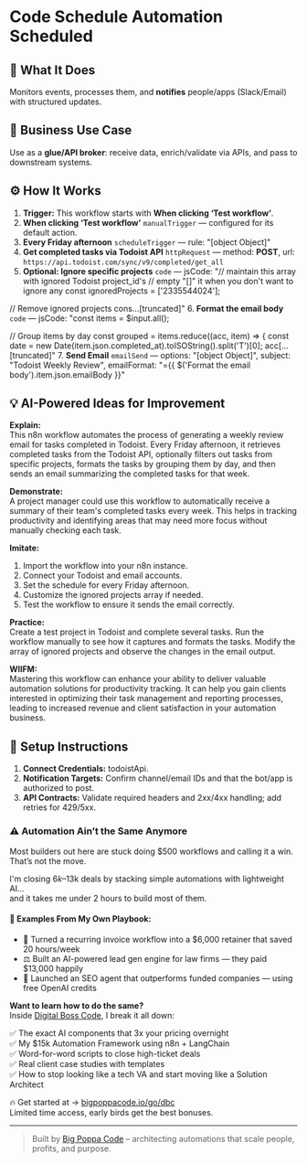 # Code Schedule Automation Scheduled
  ## 🚀 What It Does
  Monitors events, processes them, and **notifies** people/apps (Slack/Email) with structured updates.
  
  ## 💼 Business Use Case
  Use as a **glue/API broker**: receive data, enrich/validate via APIs, and pass to downstream systems.
  
  ## ⚙️ How It Works
  1. **Trigger:** This workflow starts with **When clicking ‘Test workflow’**.
  2. **When clicking ‘Test workflow’** `manualTrigger` — configured for its default action.
3. **Every Friday afternoon** `scheduleTrigger` — rule: "[object Object]"
4. **Get completed tasks via Todoist API** `httpRequest` — method: **POST**, url: `https://api.todoist.com/sync/v9/completed/get_all`
5. **Optional: Ignore specific projects** `code` — jsCode: "// maintain this array with ignored Todoist project_id's
// empty "[]" it when you don't want to ignore any
const ignoredProjects = ['2335544024'];

// Remove ignored projects
cons…[truncated]"
6. **Format the email body** `code` — jsCode: "const items = $input.all();

// Group items by day
const grouped = items.reduce((acc, item) => {
  const date = new Date(item.json.completed_at).toISOString().split('T')[0];
  acc[…[truncated]"
7. **Send Email** `emailSend` — options: "[object Object]", subject: "Todoist Weekly Review", emailFormat: "={{ $('Format the email body').item.json.emailBody }}"
  
  ## 💡 AI-Powered Ideas for Improvement
  **Explain:**  
This n8n workflow automates the process of generating a weekly review email for tasks completed in Todoist. Every Friday afternoon, it retrieves completed tasks from the Todoist API, optionally filters out tasks from specific projects, formats the tasks by grouping them by day, and then sends an email summarizing the completed tasks for that week.

**Demonstrate:**  
A project manager could use this workflow to automatically receive a summary of their team's completed tasks every week. This helps in tracking productivity and identifying areas that may need more focus without manually checking each task.

**Imitate:**  
1. Import the workflow into your n8n instance.  
2. Connect your Todoist and email accounts.  
3. Set the schedule for every Friday afternoon.  
4. Customize the ignored projects array if needed.  
5. Test the workflow to ensure it sends the email correctly.

**Practice:**  
Create a test project in Todoist and complete several tasks. Run the workflow manually to see how it captures and formats the tasks. Modify the array of ignored projects and observe the changes in the email output.

**WIIFM:**  
Mastering this workflow can enhance your ability to deliver valuable automation solutions for productivity tracking. It can help you gain clients interested in optimizing their task management and reporting processes, leading to increased revenue and client satisfaction in your automation business.
  
  ## 🔧 Setup Instructions
  1. **Connect Credentials:** todoistApi.
2. **Notification Targets:** Confirm channel/email IDs and that the bot/app is authorized to post.
3. **API Contracts:** Validate required headers and 2xx/4xx handling; add retries for 429/5xx.
  
### ⚠️ Automation Ain’t the Same Anymore

Most builders out here are stuck doing $500 workflows and calling it a win.  
That’s not the move.  

I'm closing $6k–$13k deals by stacking simple automations with lightweight AI...  
and it takes me under 2 hours to build most of them.

#### 🧠 Examples From My Own Playbook:
- 🔁 Turned a recurring invoice workflow into a $6,000 retainer that saved 20 hours/week  
- ⚖️ Built an AI-powered lead gen engine for law firms — they paid $13,000 happily  
- 🚀 Launched an SEO agent that outperforms funded companies — using free OpenAI credits  

**Want to learn how to do the same?**  
Inside [Digital Boss Code](https://bigpoppacode.io/go/dbc), I break it all down:

✅ The exact AI components that 3x your pricing overnight  
✅ My $15k Automation Framework using n8n + LangChain  
✅ Word-for-word scripts to close high-ticket deals  
✅ Real client case studies with templates  
✅ How to stop looking like a tech VA and start moving like a Solution Architect  

🔥 Get started at → [bigpoppacode.io/go/dbc](https://bigpoppacode.io/go/dbc)  
Limited time access, early birds get the best bonuses.

---
> Built by [Big Poppa Code](https://bigpoppacode.io) – architecting automations that scale people, profits, and purpose.
  